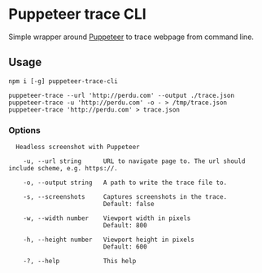 # Puppeteer trace CLI

Simple wrapper around [Puppeteer](https://github.com/GoogleChrome/puppeteer) to trace webpage from command line.

## Usage

```shell
npm i [-g] puppeteer-trace-cli

puppeteer-trace --url 'http://perdu.com' --output ./trace.json
puppeteer-trace -u 'http://perdu.com' -o - > /tmp/trace.json
puppeteer-trace 'http://perdu.com' > trace.json

```

### Options

```
  Headless screenshot with Puppeteer

    -u, --url string      URL to navigate page to. The url should include scheme, e.g. https://.

    -o, --output string   A path to write the trace file to.

    -s, --screenshots     Captures screenshots in the trace.
                          Default: false

    -w, --width number    Viewport width in pixels
                          Default: 800

    -h, --height number   Viewport height in pixels
                          Default: 600

    -?, --help            This help
```
